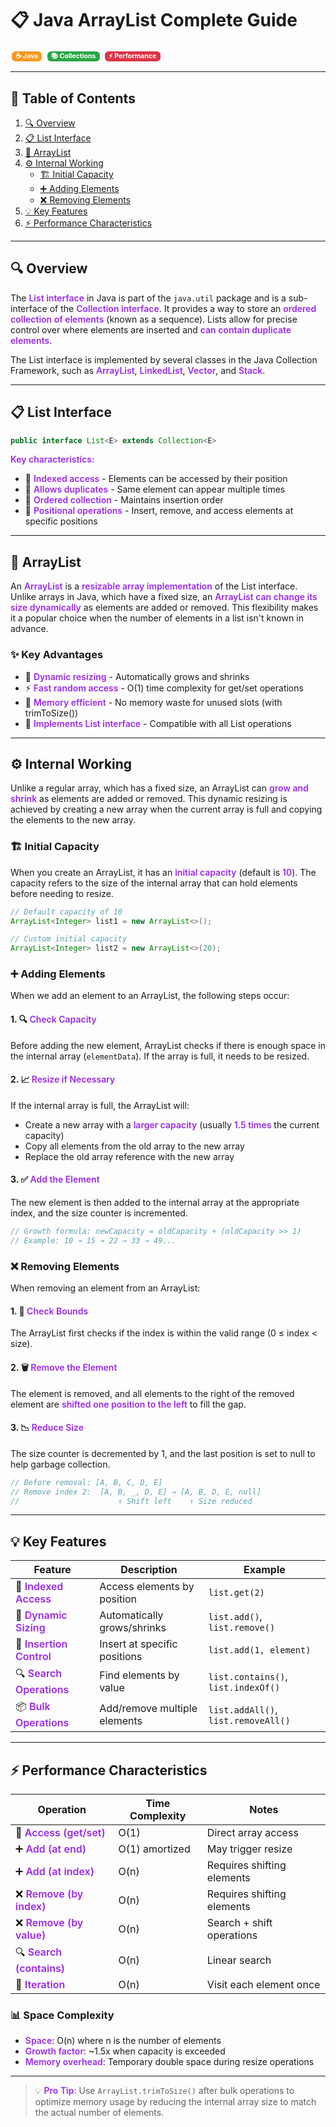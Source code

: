 <style>
  strong {
    color: #9929EA;
    font-weight: 600;
  }
  
  .badge {
    display: inline-block;
    padding: 0.25em 0.6em;
    font-size: 0.75em;
    font-weight: 700;
    line-height: 1;
    text-align: center;
    white-space: nowrap;
    vertical-align: baseline;
    border-radius: 0.375rem;
    margin: 0.2em;
  }
  
  .badge-java { background-color: #f89820; color: white; }
  .badge-collections { background-color: #28a745; color: white; }
  .badge-performance { background-color: #dc3545; color: white; }
</style>

# 📋 Java ArrayList Complete Guide
<div class="badge badge-java">☕ Java</div>
<div class="badge badge-collections">📚 Collections</div>
<div class="badge badge-performance">⚡ Performance</div>

---

## 📑 Table of Contents

1. [🔍 Overview](#-overview)
2. [📋 List Interface](#-list-interface)
3. [🚀 ArrayList](#-arraylist)
4. [⚙️ Internal Working](#️-internal-working)
    - [🏗️ Initial Capacity](#️-initial-capacity)
    - [➕ Adding Elements](#-adding-elements)
    - [❌ Removing Elements](#-removing-elements)
5. [💡 Key Features](#-key-features)
6. [⚡ Performance Characteristics](#-performance-characteristics)

---

## 🔍 Overview

The **List interface** in Java is part of the `java.util` package and is a sub-interface of the **Collection interface**. It provides a way to store an **ordered collection of elements** (known as a sequence). Lists allow for precise control over where elements are inserted and **can contain duplicate elements**.

The List interface is implemented by several classes in the Java Collection Framework, such as **ArrayList**, **LinkedList**, **Vector**, and **Stack**.

---

## 📋 List Interface

```java
public interface List<E> extends Collection<E>
```

**Key characteristics:**
- 🔢 **Indexed access** - Elements can be accessed by their position
- 🔄 **Allows duplicates** - Same element can appear multiple times
- 📐 **Ordered collection** - Maintains insertion order
- 🎯 **Positional operations** - Insert, remove, and access elements at specific positions

---

## 🚀 ArrayList

An **ArrayList** is a **resizable array implementation** of the List interface. Unlike arrays in Java, which have a fixed size, an **ArrayList can change its size dynamically** as elements are added or removed. This flexibility makes it a popular choice when the number of elements in a list isn't known in advance.

### ✨ Key Advantages
- 🔧 **Dynamic resizing** - Automatically grows and shrinks
- ⚡ **Fast random access** - O(1) time complexity for get/set operations
- 💾 **Memory efficient** - No memory waste for unused slots (with trimToSize())
- 🔄 **Implements List interface** - Compatible with all List operations

---

## ⚙️ Internal Working

Unlike a regular array, which has a fixed size, an ArrayList can **grow and shrink** as elements are added or removed. This dynamic resizing is achieved by creating a new array when the current array is full and copying the elements to the new array.

### 🏗️ Initial Capacity

When you create an ArrayList, it has an **initial capacity** (default is **10**). The capacity refers to the size of the internal array that can hold elements before needing to resize.

```java
// Default capacity of 10
ArrayList<Integer> list1 = new ArrayList<>();

// Custom initial capacity
ArrayList<Integer> list2 = new ArrayList<>(20);
```

### ➕ Adding Elements

When we add an element to an ArrayList, the following steps occur:

#### 1. 🔍 **Check Capacity**
Before adding the new element, ArrayList checks if there is enough space in the internal array (`elementData`). If the array is full, it needs to be resized.

#### 2. 📈 **Resize if Necessary**
If the internal array is full, the ArrayList will:
- Create a new array with a **larger capacity** (usually **1.5 times** the current capacity)
- Copy all elements from the old array to the new array
- Replace the old array reference with the new array

#### 3. ✅ **Add the Element**
The new element is then added to the internal array at the appropriate index, and the size counter is incremented.

```java
// Growth formula: newCapacity = oldCapacity + (oldCapacity >> 1)
// Example: 10 → 15 → 22 → 33 → 49...
```

### ❌ Removing Elements

When removing an element from an ArrayList:

#### 1. 🎯 **Check Bounds**
The ArrayList first checks if the index is within the valid range (0 ≤ index < size).

#### 2. 🗑️ **Remove the Element**
The element is removed, and all elements to the right of the removed element are **shifted one position to the left** to fill the gap.

#### 3. 📉 **Reduce Size**
The size counter is decremented by 1, and the last position is set to null to help garbage collection.

```java
// Before removal: [A, B, C, D, E]
// Remove index 2:  [A, B, _, D, E] → [A, B, D, E, null]
//                      ↑ Shift left    ↑ Size reduced
```

---

## 💡 Key Features

| Feature | Description | Example |
|---------|-------------|---------|
| 🔢 **Indexed Access** | Access elements by position | `list.get(2)` |
| 🔄 **Dynamic Sizing** | Automatically grows/shrinks | `list.add()`, `list.remove()` |
| 🎯 **Insertion Control** | Insert at specific positions | `list.add(1, element)` |
| 🔍 **Search Operations** | Find elements by value | `list.contains()`, `list.indexOf()` |
| 📦 **Bulk Operations** | Add/remove multiple elements | `list.addAll()`, `list.removeAll()` |

---

## ⚡ Performance Characteristics

| Operation | Time Complexity | Notes |
|-----------|----------------|--------|
| 🎯 **Access (get/set)** | O(1) | Direct array access |
| ➕ **Add (at end)** | O(1) amortized | May trigger resize |
| ➕ **Add (at index)** | O(n) | Requires shifting elements |
| ❌ **Remove (by index)** | O(n) | Requires shifting elements |
| ❌ **Remove (by value)** | O(n) | Search + shift operations |
| 🔍 **Search (contains)** | O(n) | Linear search |
| 🔄 **Iteration** | O(n) | Visit each element once |

### 📊 Space Complexity
- **Space**: O(n) where n is the number of elements
- **Growth factor**: ~1.5x when capacity is exceeded
- **Memory overhead**: Temporary double space during resize operations

---

> 💡 **Pro Tip**: Use `ArrayList.trimToSize()` after bulk operations to optimize memory usage by reducing the internal array size to match the actual number of elements.